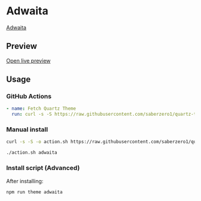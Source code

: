 # Adwaita

[Adwaita](https://github.com/birneee)

## Preview

[Open live preview](https://quartz-themes.github.io/adwaita/)

## Usage

### GitHub Actions

```yaml
- name: Fetch Quartz Theme
  run: curl -s -S https://raw.githubusercontent.com/saberzero1/quartz-themes/master/action.sh | bash -s -- adwaita
```

### Manual install

```bash
curl -s -S -o action.sh https://raw.githubusercontent.com/saberzero1/quartz-themes/master/action.sh

./action.sh adwaita
```

### Install script (Advanced)

After installing:

```bash
npm run theme adwaita
```
